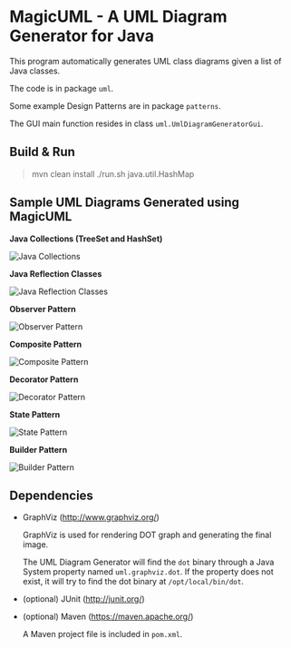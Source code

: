 MagicUML - A UML Diagram Generator for Java
===========================================

This program automatically generates UML class diagrams given a list of Java
classes.

The code is in package `uml`.

Some example Design Patterns are in package `patterns`.

The GUI main function resides in class `uml.UmlDiagramGeneratorGui`.

## Build & Run

> mvn clean install
> ./run.sh java.util.HashMap


## Sample UML Diagrams Generated using MagicUML

**Java Collections (TreeSet and HashSet)**

![Java Collections](samples/JavaCollections.png "Java Collections")

**Java Reflection Classes**

![Java Reflection Classes](samples/JavaClasses-CompositePattern.png "Java Reflection Classes")

**Observer Pattern**

![Observer Pattern](samples/patterns-ObserverPattern.png "Observer Pattern")

**Composite Pattern**

![Composite Pattern](samples/patterns-CompositePattern.png "Composite Pattern")

**Decorator Pattern**

![Decorator Pattern](samples/patterns-DecoratorPattern.png "Decorator Pattern")

**State Pattern**

![State Pattern](samples/patterns-StatePattern.png "State Pattern")

**Builder Pattern**

![Builder Pattern](samples/patterns-BuilderPattern.png "Builder Pattern")

## Dependencies

- GraphViz (http://www.graphviz.org/)

  GraphViz is used for rendering DOT graph and generating the final image.

  The UML Diagram Generator will find the `dot` binary through a Java System
  property named `uml.graphviz.dot`. If the property does not exist, it will
  try to find the dot binary at `/opt/local/bin/dot`.

- (optional) JUnit (http://junit.org/)

- (optional) Maven (https://maven.apache.org/)

  A Maven project file is included in `pom.xml`.

